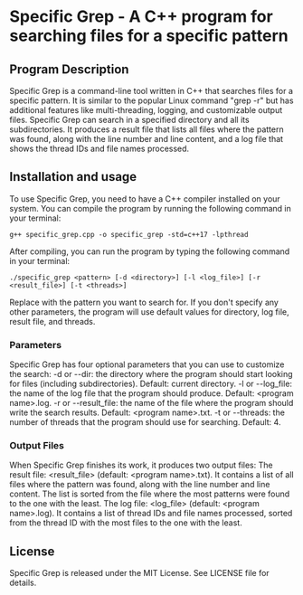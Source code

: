 # Specific Grep - A C++ program for searching files for a specific pattern
## Program Description
Specific Grep is a command-line tool written in C++ that searches files for a specific pattern. It is similar to the popular Linux command "grep -r" but has additional features like multi-threading, logging, and customizable output files. Specific Grep can search in a specified directory and all its subdirectories. It produces a result file that lists all files where the pattern was found, along with the line number and line content, and a log file that shows the thread IDs and file names processed.
## Installation and usage
To use Specific Grep, you need to have a C++ compiler installed on your system. You can compile the program by running the following command in your terminal:
```
g++ specific_grep.cpp -o specific_grep -std=c++17 -lpthread
```
After compiling, you can run the program by typing the following command in your terminal:
```
./specific_grep <pattern> [-d <directory>] [-l <log_file>] [-r <result_file>] [-t <threads>]
```
Replace <pattern> with the pattern you want to search for. If you don't specify any other parameters, the program will use default values for directory, log file, result file, and threads.
### Parameters
Specific Grep has four optional parameters that you can use to customize the search:
-d or --dir: the directory where the program should start looking for files (including subdirectories). Default: current directory.
-l or --log_file: the name of the log file that the program should produce. Default: \<program name\>.log.
-r or --result_file: the name of the file where the program should write the search results. Default: \<program name\>.txt.
-t or --threads: the number of threads that the program should use for searching. Default: 4.
### Output Files
When Specific Grep finishes its work, it produces two output files:
The result file: \<result_file\> (default: \<program name\>.txt). It contains a list of all files where the pattern was found, along with the line number and line content. The list is sorted from the file where the most patterns were found to the one with the least.
The log file: \<log_file\> (default: \<program name\>.log). It contains a list of thread IDs and file names processed, sorted from the thread ID with the most files to the one with the least.
## License
Specific Grep is released under the MIT License. See LICENSE file for details.
